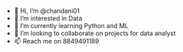 - 👋 Hi, I’m @chandani01
- 👀 I’m interested in Data
- 🌱 I’m currently learning Python and ML
- 💞️ I’m looking to collaborate on projects for data analyst
- 📫 Reach me on 8849491189

<!---
chandani01/chandani01 is a ✨ special ✨ repository because its `README.md` (this file) appears on your GitHub profile.
You can click the Preview link to take a look at your changes.
--->
